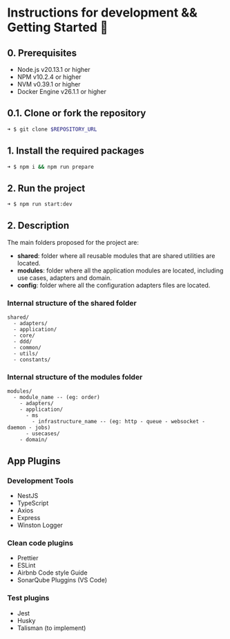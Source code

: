 # Instructions for development && Getting Started 🚀

## 0. Prerequisites

- Node.js v20.13.1 or higher
- NPM v10.2.4 or higher
- NVM v0.39.1 or higher
- Docker Engine v26.1.1 or higher

## 0.1. Clone or fork the repository

```bash
➜ $ git clone $REPOSITORY_URL
```

## 1. Install the required packages

```bash
➜ $ npm i && npm run prepare
```

## 2. Run the project

```bash
➜ $ npm run start:dev
```

## 2. Description

The main folders proposed for the project are:

- **shared**: folder where all reusable modules that are shared utilities are located.
- **modules**: folder where all the application modules are located, including use cases, adapters and domain.
- **config**: folder where all the configuration adapters files are located.

### Internal structure of the shared folder

```bin
shared/
  - adapters/
  - application/
  - core/
  - ddd/
  - common/
  - utils/
  - constants/
```

### Internal structure of the modules folder

```bin
modules/
  - module_name -- (eg: order)
    - adapters/
    - application/
      - ms
        - infrastructure_name -- (eg: http - queue - websocket - daemon - jobs)
      - usecases/
    - domain/
```

## App Plugins

### Development Tools

- NestJS
- TypeScript
- Axios
- Express
- Winston Logger

### Clean code plugins

- Prettier
- ESLint
- Airbnb Code style Guide
- SonarQube Pluggins (VS Code)

### Test plugins

- Jest
- Husky
- Talisman (to implement)
